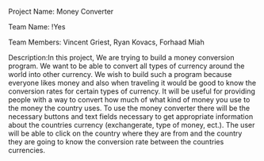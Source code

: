 

Project Name: Money Converter

Team Name: !Yes

Team Members: Vincent Griest, Ryan Kovacs, Forhaad Miah

Description:In this project, We are trying to build a money conversion program. We want to be able to convert all types of currency around the world into other currency. We wish to build such a program because everyone likes money and also when traveling it would be good to know the conversion rates for certain types of currency. It will be useful for providing people with a way to convert how much of what kind of money you use to the money the country uses. To use the money converter there will be the necessary buttons and text fields necessary to get appropriate information about the countries currency (exchangerate, type of money, ect.). The user will be able to click on the country where they are from and the country they are going to know the conversion rate between the countries currencies.
